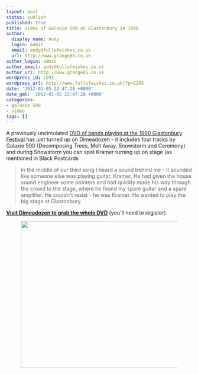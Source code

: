 ```yaml
---
layout: post
status: publish
published: true
title: Video of Galaxie 500 at Glastonbury in 1990
author:
  display_name: Andy
  login: admin
  email: andy@fullofwishes.co.uk
  url: http://www.grange85.co.uk
author_login: admin
author_email: andy@fullofwishes.co.uk
author_url: http://www.grange85.co.uk
wordpress_id: 2293
wordpress_url: http://www.fullofwishes.co.uk/?p=2293
date: '2012-01-05 22:47:28 +0000'
date_gmt: '2012-01-05 22:47:28 +0000'
categories:
- galaxie 500
- video
tags: []
---
```

<p>A previously uncirculated <a href="http://www.dimeadozen.org/torrents-details.php?id=388377">DVD of bands playing at the 1990 Glastonbury Festival</a> has just turned up on Dimeadozen - it includes four tracks by Galaxie 500 (Decomposing Trees, Melt Away, Snowstorm and Ceremony) and during Snowstorm you can spot Kramer turning up on stage (as mentioned in Black Postcards </p>
<blockquote><p>In the middle of our third song I heard a sound behind me - it sounded like someone else was playing guitar. Kramer, He had given the house sound engineer some pointers and had quickly made his way through the crowd to the stage, where he found my spare guitar and a spare amplifier. He couldn't resist - he was Kramer. He wanted to play the big stage at Glastonbury.</p></blockquote>
<p><strong><a href="http://www.dimeadozen.org/torrents-details.php?id=388377">Visit Dimeadozen to grab the whole DVD</a></strong> (you'll need to register)</p>
<p><figure class="caption aligncenter" width="500" caption="Galaxie 500 and Kramer ... on &quot;the big stage at Glastonbury&quot;"><img alt="" src="http://www.fullofwishes.co.uk/wp/wp-content/uploads/2012/01/g500-glastonbury-1990.jpg" title="Galaxie 500 at Glastonbury 1990" width="500" height="396" /><figcaption class="caption-text"></figcaption></figure>
